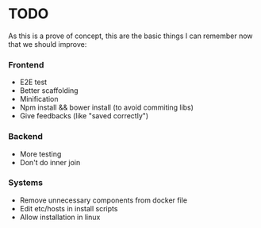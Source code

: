 # TODO

As this is a prove of concept,
this are the basic things I can remember now that we should improve:

### Frontend
- E2E test
- Better scaffolding
- Minification
- Npm install && bower install (to avoid commiting libs)
- Give feedbacks (like "saved correctly")

### Backend
- More testing
- Don't do inner join 

### Systems
- Remove unnecessary components from docker file
- Edit etc/hosts in install scripts
- Allow installation in linux